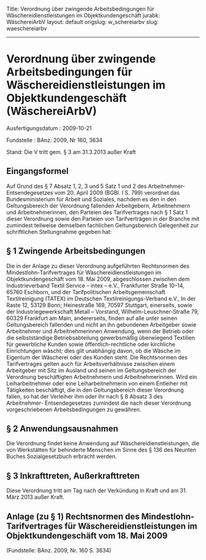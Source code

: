 Title: Verordnung über zwingende Arbeitsbedingungen für Wäschereidienstleistungen
  im Objektkundengeschäft
jurabk: WäschereiArbV
layout: default
origslug: w_schereiarbv
slug: waeschereiarbv

---

# Verordnung über zwingende Arbeitsbedingungen für Wäschereidienstleistungen im Objektkundengeschäft (WäschereiArbV)

Ausfertigungsdatum
:   2009-10-21

Fundstelle
:   BAnz: 2009, Nr 160, 3634

Stand: Die V tritt gem. § 3 am 31.3.2013 außer Kraft

## Eingangsformel

Auf Grund des § 7 Absatz 1, 2, 3 und 5 Satz 1 und 2 des Arbeitnehmer-
Entsendegesetzes vom 20. April 2009 (BGBl. I S. 799) verordnet das
Bundesministerium für Arbeit und Soziales, nachdem es den in den
Geltungsbereich der Verordnung fallenden Arbeitgebern, Arbeitnehmern
und Arbeitnehmerinnen, den Parteien des Tarifvertrages nach § 1 Satz 1
dieser Verordnung sowie den Parteien von Tarifverträgen in der Branche
mit zumindest teilweise demselben fachlichen Geltungsbereich
Gelegenheit zur schriftlichen Stellungnahme gegeben hat:


## § 1 Zwingende Arbeitsbedingungen

Die in der Anlage zu dieser Verordnung aufgeführten Rechtsnormen des
Mindestlohn-Tarifvertrages für Wäschereidienstleistungen im
Objektkundengeschäft vom 18. Mai 2009, abgeschlossen zwischen dem
Industrieverband Textil Service – intex – e.V., Frankfurter Straße
10–14, 65760 Eschborn, und der Tarifpolitischen Arbeitsgemeinschaft
Textilreinigung (TATEX) im Deutschen Textilreinigungs-Verband e.V., In
der Raste 12, 53129 Bonn; Heinestraße 169, 70597 Stuttgart,
einerseits, sowie der Industriegewerkschaft Metall – Vorstand,
Wilhelm-Leuschner-Straße 79, 60329 Frankfurt am Main, andererseits,
finden auf alle unter seinen Geltungsbereich fallenden und nicht an
ihn gebundenen Arbeitgeber sowie Arbeitnehmer und Arbeitnehmerinnen
Anwendung, wenn der Betrieb oder die selbstständige Betriebsabteilung
gewerbsmäßig überwiegend Textilien für gewerbliche Kunden sowie
öffentlich-rechtliche oder kirchliche Einrichtungen wäscht; dies gilt
unabhängig davon, ob die Wäsche im Eigentum der Wäscherei oder des
Kunden steht. Die Rechtsnormen des Tarifvertrages gelten auch für
Arbeitsverhältnisse zwischen einem Arbeitgeber mit Sitz im Ausland und
seinen im Geltungsbereich der Verordnung beschäftigten Arbeitnehmern
und Arbeitnehmerinnen. Wird ein Leiharbeitnehmer oder eine
Leiharbeitnehmerin von einem Entleiher mit Tätigkeiten beschäftigt,
die in den Geltungsbereich dieser Verordnung fallen, so hat der
Verleiher ihm oder ihr nach § 8 Absatz 3 des Arbeitnehmer-
Entsendegesetzes zumindest die nach dieser Verordnung vorgeschriebenen
Arbeitsbedingungen zu gewähren.


## § 2 Anwendungsausnahmen

Die Verordnung findet keine Anwendung auf Wäschereidienstleistungen,
die von Werkstätten für behinderte Menschen im Sinne des § 136 des
Neunten Buches Sozialgesetzbuch erbracht werden.


## § 3 Inkrafttreten, Außerkrafttreten

Diese Verordnung tritt am Tag nach der Verkündung in Kraft und am 31.
März 2013 außer Kraft.


## Anlage (zu § 1) Rechtsnormen des Mindestlohn-Tarifvertrages für Wäschereidienstleistungen im Objektkundengeschäft vom 18. Mai 2009

(Fundstelle: BAnz. 2009, Nr. 160 S. 3634)
